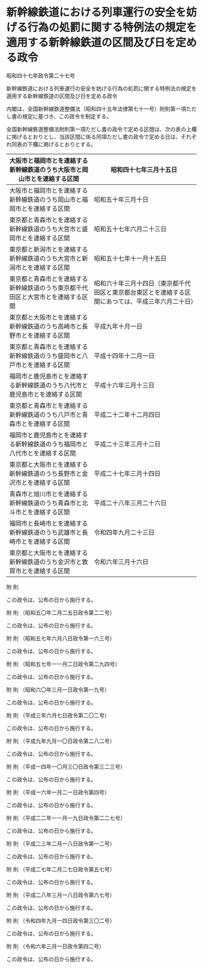 # 新幹線鉄道における列車運行の安全を妨げる行為の処罰に関する特例法の規定を適用する新幹線鉄道の区間及び日を定める政令

昭和四十七年政令第二十七号

新幹線鉄道における列車運行の安全を妨げる行為の処罰に関する特例法の規定を適用する新幹線鉄道の区間及び日を定める政令

内閣は、全国新幹線鉄道整備法（昭和四十五年法律第七十一号）附則第一項ただし書の規定に基づき、この政令を制定する。

全国新幹線鉄道整備法附則第一項ただし書の政令で定める区間は、次の表の上欄に掲げるとおりとし、当該区間に係る同項ただし書の政令で定める日は、それぞれ同表の下欄に掲げるとおりとする。

大阪市と福岡市とを連絡する新幹線鉄道のうち大阪市と岡山市とを連絡する区間 | 昭和四十七年三月十五日  
---|---  
大阪市と福岡市とを連絡する新幹線鉄道のうち岡山市と福岡市とを連絡する区間 | 昭和五十年三月十日  
東京都と青森市とを連絡する新幹線鉄道のうち大宮市と盛岡市とを連絡する区間 | 昭和五十七年六月二十三日  
東京都と新潟市とを連絡する新幹線鉄道のうち大宮市と新潟市とを連絡する区間 | 昭和五十七年十一月十五日  
東京都と青森市とを連絡する新幹線鉄道のうち東京都千代田区と大宮市とを連絡する区間 | 昭和六十年三月十四日（東京都千代田区と東京都台東区とを連絡する区間にあつては、平成三年六月二十日）  
東京都と大阪市とを連絡する新幹線鉄道のうち高崎市と長野市とを連絡する区間 | 平成九年十月一日  
東京都と青森市とを連絡する新幹線鉄道のうち盛岡市と八戸市とを連絡する区間 | 平成十四年十二月一日  
福岡市と鹿児島市とを連絡する新幹線鉄道のうち八代市と鹿児島市とを連絡する区間 | 平成十六年三月十三日  
東京都と青森市とを連絡する新幹線鉄道のうち八戸市と青森市とを連絡する区間 | 平成二十二年十二月四日  
福岡市と鹿児島市とを連絡する新幹線鉄道のうち福岡市と八代市とを連絡する区間 | 平成二十三年三月十二日  
東京都と大阪市とを連絡する新幹線鉄道のうち長野市と金沢市とを連絡する区間 | 平成二十七年三月十四日  
青森市と旭川市とを連絡する新幹線鉄道のうち青森市と北斗市とを連絡する区間 | 平成二十八年三月二十六日  
福岡市と長崎市とを連絡する新幹線鉄道のうち武雄市と長崎市とを連絡する区間 | 令和四年九月二十三日  
東京都と大阪市とを連絡する新幹線鉄道のうち金沢市と敦賀市とを連絡する区間 | 令和六年三月十六日  
  
附 則

この政令は、公布の日から施行する。

附 則 （昭和五〇年二月二五日政令第二二号）

この政令は、公布の日から施行する。

附 則 （昭和五七年六月八日政令第一六三号）

この政令は、公布の日から施行する。

附 則 （昭和五七年一一月二日政令第二九四号）

この政令は、公布の日から施行する。

附 則 （昭和六〇年三月一日政令第一九号）

この政令は、公布の日から施行する。

附 則 （平成三年六月七日政令第二〇二号）

この政令は、公布の日から施行する。

附 則 （平成九年九月一〇日政令第二八二号）

この政令は、公布の日から施行する。

附 則 （平成一四年一〇月三〇日政令第三二三号）

この政令は、公布の日から施行する。

附 則 （平成一六年一月二一日政令第四号）

この政令は、公布の日から施行する。

附 則 （平成二二年一一月一九日政令第二二七号）

この政令は、公布の日から施行する。

附 則 （平成二三年二月一八日政令第一二号）

この政令は、公布の日から施行する。

附 則 （平成二七年二月二七日政令第五七号）

この政令は、公布の日から施行する。

附 則 （平成二八年三月一八日政令第六七号）

この政令は、公布の日から施行する。

附 則 （令和四年九月一四日政令第三〇二号）

この政令は、公布の日から施行する。

附 則 （令和六年三月一日政令第四二号）

この政令は、公布の日から施行する。
